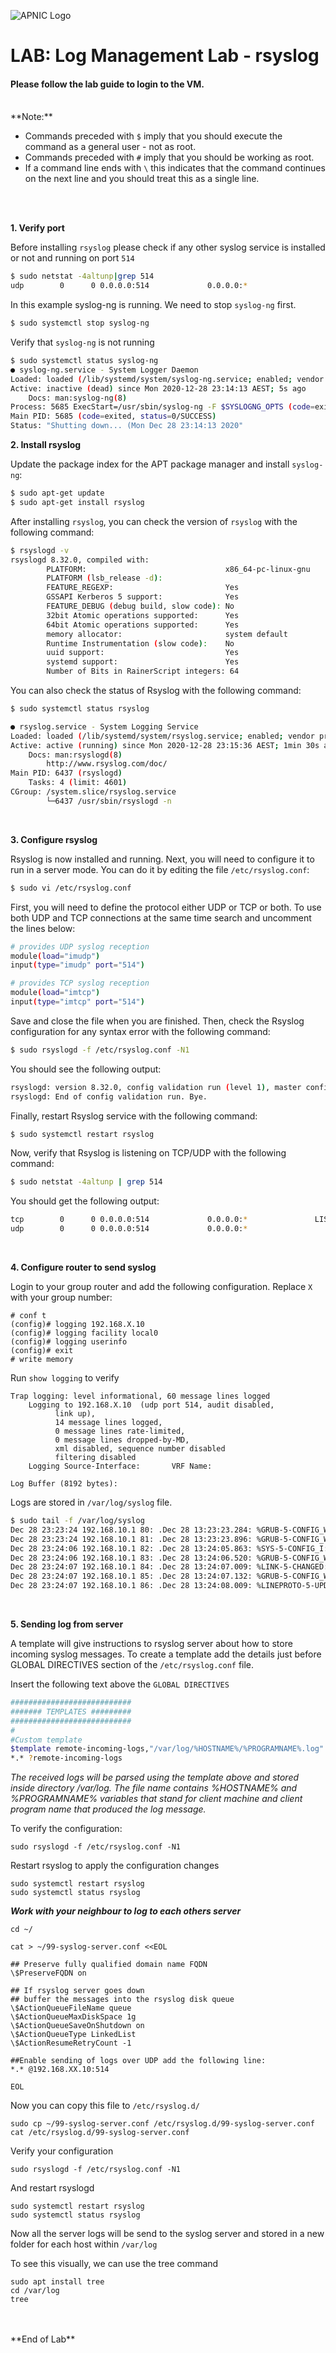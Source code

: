 ![APNIC Logo](images/apnic_logo.png)
# LAB: Log Management Lab - rsyslog


#### Please follow the lab guide to login to the VM.
<br>
**Note:**  

* Commands preceded with `$` imply that you should execute the command as a general user - not as root.
* Commands preceded with `#` imply that you should be working as root.
* If a command line ends with `\` this indicates that the command continues on the next line and you should treat this as a single line.
<br>
<br>

**1. Verify port**  

Before installing `rsyslog` please check if any other syslog service is installed or not and running on port `514`
```bash
$ sudo netstat -4altunp|grep 514
udp        0      0 0.0.0.0:514             0.0.0.0:*                           5685/syslog-ng
```

In this example syslog-ng is running. We need to stop `syslog-ng` first.
```bash
$ sudo systemctl stop syslog-ng
```

Verify that `syslog-ng` is not running
```bash
$ sudo systemctl status syslog-ng
● syslog-ng.service - System Logger Daemon
Loaded: loaded (/lib/systemd/system/syslog-ng.service; enabled; vendor preset: enabled)
Active: inactive (dead) since Mon 2020-12-28 23:14:13 AEST; 5s ago
    Docs: man:syslog-ng(8)
Process: 5685 ExecStart=/usr/sbin/syslog-ng -F $SYSLOGNG_OPTS (code=exited, status=0/SUCCESS)
Main PID: 5685 (code=exited, status=0/SUCCESS)
Status: "Shutting down... (Mon Dec 28 23:14:13 2020"
```

**2. Install rsyslog**  

Update the package index for the APT package manager and install `syslog-ng`:
```bash
$ sudo apt-get update
$ sudo apt-get install rsyslog 
```

After installing `rsyslog`, you can check the version of `rsyslog` with the following command:
```bash
$ rsyslogd -v
rsyslogd 8.32.0, compiled with:
        PLATFORM:                               x86_64-pc-linux-gnu
        PLATFORM (lsb_release -d):
        FEATURE_REGEXP:                         Yes
        GSSAPI Kerberos 5 support:              Yes
        FEATURE_DEBUG (debug build, slow code): No
        32bit Atomic operations supported:      Yes
        64bit Atomic operations supported:      Yes
        memory allocator:                       system default
        Runtime Instrumentation (slow code):    No
        uuid support:                           Yes
        systemd support:                        Yes
        Number of Bits in RainerScript integers: 64
```

You can also check the status of Rsyslog with the following command:
```bash
$ sudo systemctl status rsyslog

● rsyslog.service - System Logging Service
Loaded: loaded (/lib/systemd/system/rsyslog.service; enabled; vendor preset: enabled)
Active: active (running) since Mon 2020-12-28 23:15:36 AEST; 1min 30s ago
    Docs: man:rsyslogd(8)
        http://www.rsyslog.com/doc/
Main PID: 6437 (rsyslogd)
    Tasks: 4 (limit: 4601)
CGroup: /system.slice/rsyslog.service
        └─6437 /usr/sbin/rsyslogd -n
```
<br>

**3. Configure rsyslog**  

Rsyslog is now installed and running. Next, you will need to configure it to run in a server mode. You can do it by editing the file `/etc/rsyslog.conf`:  
```bash
$ sudo vi /etc/rsyslog.conf
```

First, you will need to define the protocol either UDP or TCP or both.
To use both UDP and TCP connections at the same time search and uncomment the lines below:
```bash
# provides UDP syslog reception
module(load="imudp")
input(type="imudp" port="514")

# provides TCP syslog reception
module(load="imtcp")
input(type="imtcp" port="514")
```
Save and close the file when you are finished. Then, check the Rsyslog configuration for any syntax error with the following command:
```bash
$ sudo rsyslogd -f /etc/rsyslog.conf -N1
```
You should see the following output:
```bash
rsyslogd: version 8.32.0, config validation run (level 1), master config /etc/rsyslog.conf
rsyslogd: End of config validation run. Bye.
```

Finally, restart Rsyslog service with the following command:
```bash
$ sudo systemctl restart rsyslog
```
Now, verify that Rsyslog is listening on TCP/UDP with the following command:
```bash
$ sudo netstat -4altunp | grep 514
```

You should get the following output:
```bash
tcp        0      0 0.0.0.0:514             0.0.0.0:*               LISTEN      6634/rsyslogd
udp        0      0 0.0.0.0:514             0.0.0.0:*                           6634/rsyslogd
```
<br>

**4. Configure router to send syslog**  

Login to your group router and add the following configuration. Replace `X` with your group number:

    # conf t
    (config)# logging 192.168.X.10
    (config)# logging facility local0
    (config)# logging userinfo
    (config)# exit
    # write memory

Run `show logging` to verify

    Trap logging: level informational, 60 message lines logged
        Logging to 192.168.X.10  (udp port 514, audit disabled,
              link up),
              14 message lines logged,
              0 message lines rate-limited,
              0 message lines dropped-by-MD,
              xml disabled, sequence number disabled
              filtering disabled
        Logging Source-Interface:       VRF Name:
    
    Log Buffer (8192 bytes):

Logs are stored in `/var/log/syslog` file. 
```bash
$ sudo tail -f /var/log/syslog
Dec 28 23:23:24 192.168.10.1 80: .Dec 28 13:23:23.284: %GRUB-5-CONFIG_WRITING: GRUB configuration is being updated on disk. Please wait...
Dec 28 23:23:24 192.168.10.1 81: .Dec 28 13:23:23.896: %GRUB-5-CONFIG_WRITTEN: GRUB configuration was written to disk successfully.
Dec 28 23:24:06 192.168.10.1 82: .Dec 28 13:24:05.863: %SYS-5-CONFIG_I: Configured from console by apnic on vty0 (100.101.0.91)
Dec 28 23:24:06 192.168.10.1 83: .Dec 28 13:24:06.520: %GRUB-5-CONFIG_WRITING: GRUB configuration is being updated on disk. Please wait...
Dec 28 23:24:07 192.168.10.1 84: .Dec 28 13:24:07.009: %LINK-5-CHANGED: Interface Loopback0, changed state to administratively down
Dec 28 23:24:07 192.168.10.1 85: .Dec 28 13:24:07.132: %GRUB-5-CONFIG_WRITTEN: GRUB configuration was written to disk successfully.
Dec 28 23:24:07 192.168.10.1 86: .Dec 28 13:24:08.009: %LINEPROTO-5-UPDOWN: Line protocol on Interface Loopback0, changed state to down 
```

<br>

**5. Sending log from server**

A template will give instructions to rsyslog server about how to store incoming syslog messages. To create a template add the details just before GLOBAL DIRECTIVES section of the `/etc/rsyslog.conf` file.<br>

Insert the following text above the `GLOBAL DIRECTIVES`

```bash
###########################
####### TEMPLATES #########
###########################
#
#Custom template
$template remote-incoming-logs,"/var/log/%HOSTNAME%/%PROGRAMNAME%.log" 
*.* ?remote-incoming-logs
```
<i>The received logs will be parsed using the template above and stored inside directory /var/log. The file name contains %HOSTNAME% and %PROGRAMNAME% variables that stand for client machine and client program name that produced the log message.</i>

To verify the configuration:
```
sudo rsyslogd -f /etc/rsyslog.conf -N1
```

Restart rsyslog to apply the configuration changes
```
sudo systemctl restart rsyslog
sudo systemctl status rsyslog
```
<i><b> Work with your neighbour to log to each others server</i></b><BR>

```
cd ~/

cat > ~/99-syslog-server.conf <<EOL

## Preserve fully qualified domain name FQDN
\$PreserveFQDN on

## If rsyslog server goes down
## buffer the messages into the rsyslog disk queue
\$ActionQueueFileName queue
\$ActionQueueMaxDiskSpace 1g
\$ActionQueueSaveOnShutdown on
\$ActionQueueType LinkedList
\$ActionResumeRetryCount -1

##Enable sending of logs over UDP add the following line:
*.* @192.168.XX.10:514

EOL
```
Now you can copy this file to `/etc/rsyslog.d/`
```
sudo cp ~/99-syslog-server.conf /etc/rsyslog.d/99-syslog-server.conf
cat /etc/rsyslog.d/99-syslog-server.conf
```

Verify your configuration
```
sudo rsyslogd -f /etc/rsyslog.conf -N1
```
And restart rsyslogd
```
sudo systemctl restart rsyslog
sudo systemctl status rsyslog
```


Now all the server logs will be send to the syslog server and stored in a new folder for each host within `/var/log `

To see this visually, we can use the tree command

```
sudo apt install tree
cd /var/log
tree
```

<br>
<br>
**End of Lab**